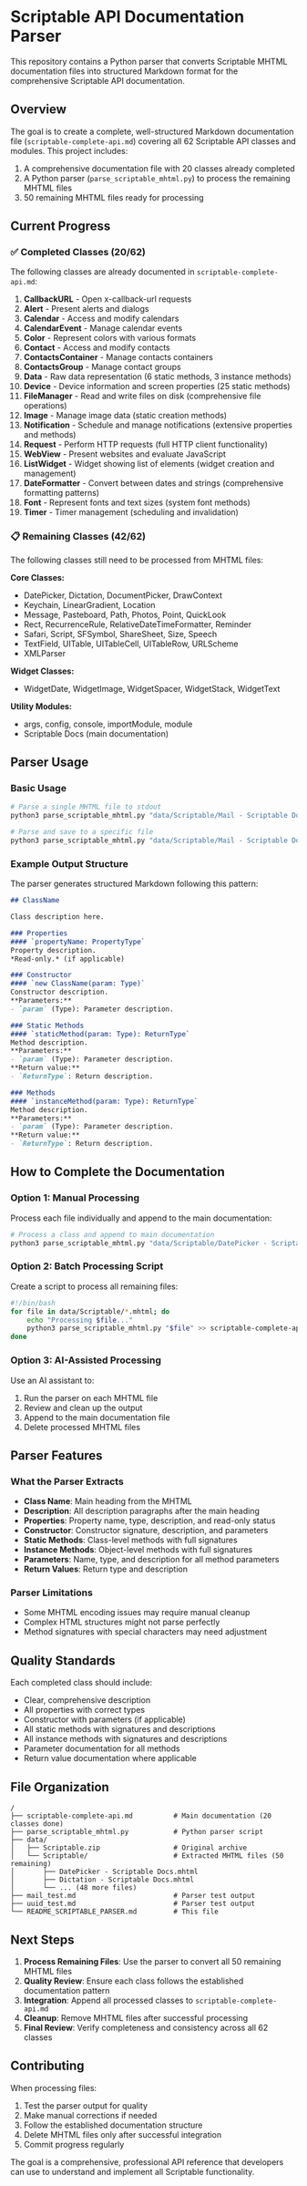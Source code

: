 # Scriptable API Documentation Parser

This repository contains a Python parser that converts Scriptable MHTML documentation files into structured Markdown format for the comprehensive Scriptable API documentation.

## Overview

The goal is to create a complete, well-structured Markdown documentation file (`scriptable-complete-api.md`) covering all 62 Scriptable API classes and modules. This project includes:

1. A comprehensive documentation file with 20 classes already completed
2. A Python parser (`parse_scriptable_mhtml.py`) to process the remaining MHTML files
3. 50 remaining MHTML files ready for processing

## Current Progress

### ✅ Completed Classes (20/62)
The following classes are already documented in `scriptable-complete-api.md`:

1. **CallbackURL** - Open x-callback-url requests
2. **Alert** - Present alerts and dialogs 
3. **Calendar** - Access and modify calendars
4. **CalendarEvent** - Manage calendar events
5. **Color** - Represent colors with various formats
6. **Contact** - Access and modify contacts
7. **ContactsContainer** - Manage contacts containers
8. **ContactsGroup** - Manage contact groups
9. **Data** - Raw data representation (6 static methods, 3 instance methods)
10. **Device** - Device information and screen properties (25 static methods)
11. **FileManager** - Read and write files on disk (comprehensive file operations)
12. **Image** - Manage image data (static creation methods)
13. **Notification** - Schedule and manage notifications (extensive properties and methods)
14. **Request** - Perform HTTP requests (full HTTP client functionality)
15. **WebView** - Present websites and evaluate JavaScript
16. **ListWidget** - Widget showing list of elements (widget creation and management)
17. **DateFormatter** - Convert between dates and strings (comprehensive formatting patterns)
18. **Font** - Represent fonts and text sizes (system font methods)
19. **Timer** - Timer management (scheduling and invalidation)

### 📋 Remaining Classes (42/62)
The following classes still need to be processed from MHTML files:

**Core Classes:**
- DatePicker, Dictation, DocumentPicker, DrawContext
- Keychain, LinearGradient, Location
- Message, Pasteboard, Path, Photos, Point, QuickLook
- Rect, RecurrenceRule, RelativeDateTimeFormatter, Reminder
- Safari, Script, SFSymbol, ShareSheet, Size, Speech
- TextField, UITable, UITableCell, UITableRow, URLScheme
- XMLParser

**Widget Classes:**
- WidgetDate, WidgetImage, WidgetSpacer, WidgetStack, WidgetText

**Utility Modules:**
- args, config, console, importModule, module
- Scriptable Docs (main documentation)

## Parser Usage

### Basic Usage
```bash
# Parse a single MHTML file to stdout
python3 parse_scriptable_mhtml.py "data/Scriptable/Mail - Scriptable Docs.mhtml"

# Parse and save to a specific file
python3 parse_scriptable_mhtml.py "data/Scriptable/Mail - Scriptable Docs.mhtml" mail.md
```

### Example Output Structure
The parser generates structured Markdown following this pattern:

```markdown
## ClassName

Class description here.

### Properties
#### `propertyName: PropertyType`
Property description.
*Read-only.* (if applicable)

### Constructor
#### `new ClassName(param: Type)`
Constructor description.
**Parameters:**
- `param` (Type): Parameter description.

### Static Methods
#### `staticMethod(param: Type): ReturnType`
Method description.
**Parameters:**
- `param` (Type): Parameter description.
**Return value:**
- `ReturnType`: Return description.

### Methods
#### `instanceMethod(param: Type): ReturnType`
Method description.
**Parameters:**
- `param` (Type): Parameter description.
**Return value:**
- `ReturnType`: Return description.
```

## How to Complete the Documentation

### Option 1: Manual Processing
Process each file individually and append to the main documentation:

```bash
# Process a class and append to main documentation
python3 parse_scriptable_mhtml.py "data/Scriptable/DatePicker - Scriptable Docs.mhtml" >> scriptable-complete-api.md
```

### Option 2: Batch Processing Script
Create a script to process all remaining files:

```bash
#!/bin/bash
for file in data/Scriptable/*.mhtml; do
    echo "Processing $file..."
    python3 parse_scriptable_mhtml.py "$file" >> scriptable-complete-api.md
done
```

### Option 3: AI-Assisted Processing
Use an AI assistant to:
1. Run the parser on each MHTML file
2. Review and clean up the output
3. Append to the main documentation file
4. Delete processed MHTML files

## Parser Features

### What the Parser Extracts
- **Class Name**: Main heading from the MHTML
- **Description**: All description paragraphs after the main heading
- **Properties**: Property name, type, description, and read-only status
- **Constructor**: Constructor signature, description, and parameters  
- **Static Methods**: Class-level methods with full signatures
- **Instance Methods**: Object-level methods with full signatures
- **Parameters**: Name, type, and description for all method parameters
- **Return Values**: Return type and description

### Parser Limitations
- Some MHTML encoding issues may require manual cleanup
- Complex HTML structures might not parse perfectly
- Method signatures with special characters may need adjustment

## Quality Standards

Each completed class should include:
- Clear, comprehensive description
- All properties with correct types
- Constructor with parameters (if applicable)
- All static methods with signatures and descriptions
- All instance methods with signatures and descriptions
- Parameter documentation for all methods
- Return value documentation where applicable

## File Organization

```
/
├── scriptable-complete-api.md          # Main documentation (20 classes done)
├── parse_scriptable_mhtml.py           # Python parser script
├── data/
│   ├── Scriptable.zip                  # Original archive
│   └── Scriptable/                     # Extracted MHTML files (50 remaining)
│       ├── DatePicker - Scriptable Docs.mhtml
│       ├── Dictation - Scriptable Docs.mhtml
│       └── ... (48 more files)
├── mail_test.md                        # Parser test output
├── uuid_test.md                        # Parser test output
└── README_SCRIPTABLE_PARSER.md         # This file
```

## Next Steps

1. **Process Remaining Files**: Use the parser to convert all 50 remaining MHTML files
2. **Quality Review**: Ensure each class follows the established documentation pattern
3. **Integration**: Append all processed classes to `scriptable-complete-api.md`
4. **Cleanup**: Remove MHTML files after successful processing
5. **Final Review**: Verify completeness and consistency across all 62 classes

## Contributing

When processing files:
1. Test the parser output for quality
2. Make manual corrections if needed
3. Follow the established documentation structure
4. Delete MHTML files only after successful integration
5. Commit progress regularly

The goal is a comprehensive, professional API reference that developers can use to understand and implement all Scriptable functionality.